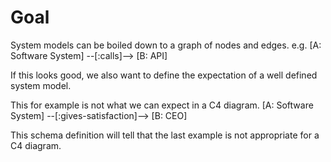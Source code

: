 # Goal
System models can be boiled down to a graph of nodes and edges.
e.g.
[A: Software System] --[:calls]--> [B: API]

If this looks good, we also want to define the expectation of a well defined system model.

This for example is not what we can expect in a C4 diagram.
[A: Software System] --[:gives-satisfaction]--> [B: CEO]

This schema definition will tell that the last example is not appropriate for a C4 diagram.
